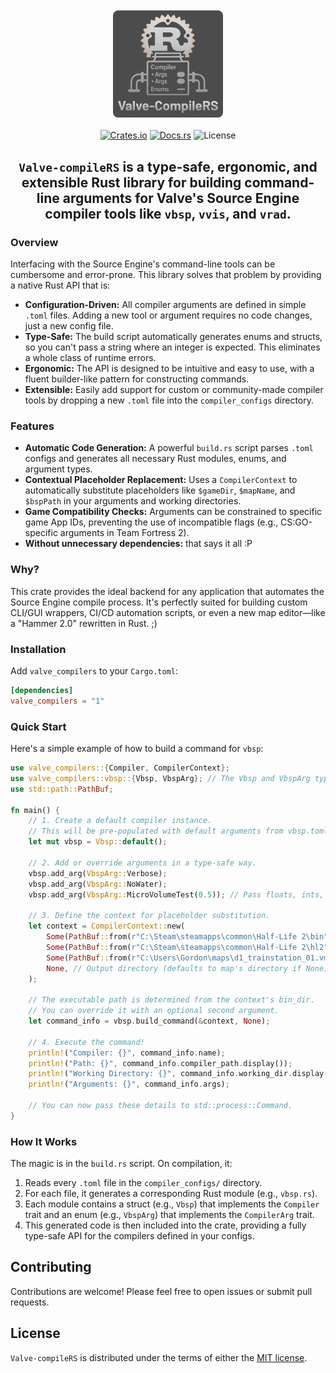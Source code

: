 <div align="center">
<img src="branding/logo.png" alt="Valve-CompileRS Logo" width="35%">

[![Crates.io](https://img.shields.io/crates/v/valve_compilers.svg)](https://crates.io/crates/valve_compilers)
[![Docs.rs](https://docs.rs/valve_compilers/badge.svg)](https://docs.rs/valve_compilers)
![License](https://img.shields.io/github/license/IaVashik/Valve-compileRS)

## `Valve-compileRS` is a type-safe, ergonomic, and extensible Rust library for building command-line arguments for Valve's Source Engine compiler tools like `vbsp`, `vvis`, and `vrad`.

</div>

### Overview

Interfacing with the Source Engine's command-line tools can be cumbersome and error-prone. This library solves that problem by providing a native Rust API that is:

*   **Configuration-Driven:** All compiler arguments are defined in simple `.toml` files. Adding a new tool or argument requires no code changes, just a new config file.
*   **Type-Safe:** The build script automatically generates enums and structs, so you can't pass a string where an integer is expected. This eliminates a whole class of runtime errors.
*   **Ergonomic:** The API is designed to be intuitive and easy to use, with a fluent builder-like pattern for constructing commands.
*   **Extensible:** Easily add support for custom or community-made compiler tools by dropping a new `.toml` file into the `compiler_configs` directory.

### Features

*   **Automatic Code Generation:** A powerful `build.rs` script parses `.toml` configs and generates all necessary Rust modules, enums, and argument types.
*   **Contextual Placeholder Replacement:** Uses a `CompilerContext` to automatically substitute placeholders like `$gameDir`, `$mapName`, and `$bspPath` in your arguments and working directories.
*   **Game Compatibility Checks:** Arguments can be constrained to specific game App IDs, preventing the use of incompatible flags (e.g., CS:GO-specific arguments in Team Fortress 2).
*   **Without unnecessary dependencies:** that says it all :P

### Why?

This crate provides the ideal backend for any application that automates the Source Engine compile process. It's perfectly suited for building custom CLI/GUI wrappers, CI/CD automation scripts, or even a new map editor—like a "Hammer 2.0" rewritten in Rust. ;)

### Installation

Add `valve_compilers` to your `Cargo.toml`:

```toml
[dependencies]
valve_compilers = "1"
```

### Quick Start

Here's a simple example of how to build a command for `vbsp`:

```rust
use valve_compilers::{Compiler, CompilerContext};
use valve_compilers::vbsp::{Vbsp, VbspArg}; // The Vbsp and VbspArg types are auto-generated!
use std::path::PathBuf;

fn main() {
    // 1. Create a default compiler instance.
    // This will be pre-populated with default arguments from vbsp.toml.
    let mut vbsp = Vbsp::default();

    // 2. Add or override arguments in a type-safe way.
    vbsp.add_arg(VbspArg::Verbose);
    vbsp.add_arg(VbspArg::NoWater);
    vbsp.add_arg(VbspArg::MicroVolumeTest(0.5)); // Pass floats, ints, or paths directly.

    // 3. Define the context for placeholder substitution.
    let context = CompilerContext::new(
        Some(PathBuf::from(r"C:\Steam\steamapps\common\Half-Life 2\bin")),
        Some(PathBuf::from(r"C:\Steam\steamapps\common\Half-Life 2\hl2")),
        Some(PathBuf::from(r"C:\Users\Gordon\maps\d1_trainstation_01.vmf")),
        None, // Output directory (defaults to map's directory if None)
    );

    // The executable path is determined from the context's bin_dir.
    // You can override it with an optional second argument.
    let command_info = vbsp.build_command(&context, None);

    // 4. Execute the command!
    println!("Compiler: {}", command_info.name);
    println!("Path: {}", command_info.compiler_path.display());
    println!("Working Directory: {}", command_info.working_dir.display());
    println!("Arguments: {}", command_info.args);

    // You can now pass these details to std::process::Command.
}
```

### How It Works

The magic is in the `build.rs` script. On compilation, it:
1.  Reads every `.toml` file in the `compiler_configs/` directory.
2.  For each file, it generates a corresponding Rust module (e.g., `vbsp.rs`).
3.  Each module contains a struct (e.g., `Vbsp`) that implements the `Compiler` trait and an enum (e.g., `VbspArg`) that implements the `CompilerArg` trait.
4.  This generated code is then included into the crate, providing a fully type-safe API for the compilers defined in your configs.

## Contributing

Contributions are welcome! Please feel free to open issues or submit pull requests.

## License

`Valve-compileRS` is distributed under the terms of either the [MIT license](LICENSE).
